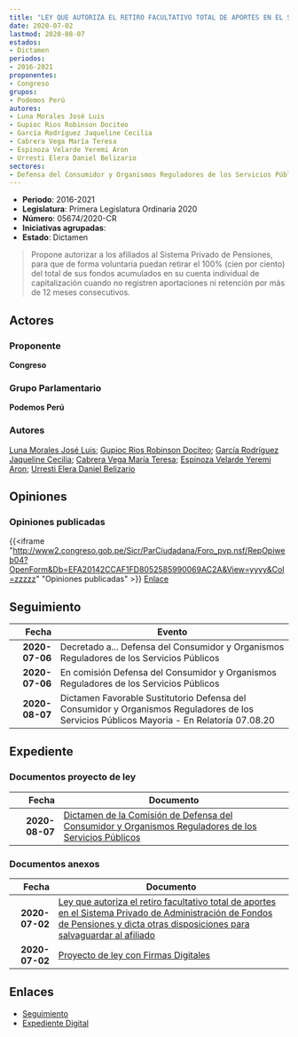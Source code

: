 ```yaml
---
title: "LEY QUE AUTORIZA EL RETIRO FACULTATIVO TOTAL DE APORTES EN EL SISTEMA PRIVADO DE ADMINISTRACIÓN DE FONDOS DE PENSIONES Y DICTA OTRAS DISPOSICIONES PARA SALVAGUARDAR AL AFILIADO"
date: 2020-07-02
lastmod: 2020-08-07
estados:
- Dictamen
periodos:
- 2016-2021
proponentes:
- Congreso
grupos:
- Podemos Perú
autores:
- Luna Morales José Luis
- Gupioc Rios Robinson Dociteo
- García Rodríguez Jaqueline Cecilia
- Cabrera Vega María Teresa
- Espinoza Velarde Yeremi Aron
- Urresti Elera Daniel Belizario
sectores:
- Defensa del Consumidor y Organismos Reguladores de los Servicios Públicos
---
```

- **Periodo**: 2016-2021
- **Legislatura**: Primera Legislatura Ordinaria 2020
- **Número**: 05674/2020-CR
- **Iniciativas agrupadas**: 
- **Estado**: Dictamen

> Propone autorizar a los afiliados al Sistema Privado de Pensiones, para que de forma voluntaria puedan retirar el 100% (cien por ciento) del total de sus fondos acumulados en su cuenta individual de capitalización cuando no registren aportaciones ni retención por más de 12 meses consecutivos.


## Actores

### Proponente

**Congreso**

### Grupo Parlamentario

**Podemos Perú**

### Autores

[Luna Morales José Luis](mailto:mailto:jlunam@congreso.gob.pe); [Gupioc Rios Robinson Dociteo](mailto:mailto:rgupioc@congreso.gob.pe); [García Rodríguez Jaqueline Cecilia](mailto:mailto:jgarciar@congreso.gob.pe); [Cabrera Vega María Teresa](mailto:mailto:mcabrera@congreso.gob.pe); [Espinoza Velarde Yeremi Aron](mailto:mailto:yespinoza@congreso.gob.pe); [Urresti Elera Daniel Belizario](mailto:mailto:durresti@congreso.gob.pe)

## Opiniones

### Opiniones publicadas

{{<iframe "http://www2.congreso.gob.pe/Sicr/ParCiudadana/Foro_pvp.nsf/RepOpiweb04?OpenForm&Db=EFA20142CCAF1FD8052585990069AC2A&View=yyyy&Col=zzzzz" "Opiniones publicadas" >}}
[Enlace](http://www2.congreso.gob.pe/Sicr/ParCiudadana/Foro_pvp.nsf/RepOpiweb04?OpenForm&Db=EFA20142CCAF1FD8052585990069AC2A&View=yyyy&Col=zzzzz)


## Seguimiento

| Fecha | Evento |
|------:|--------|
| **2020-07-06** | Decretado a... Defensa del Consumidor y Organismos Reguladores de los Servicios Públicos |
| **2020-07-06** | En comisión Defensa del Consumidor y Organismos Reguladores de los Servicios Públicos |
| **2020-08-07** | Dictamen Favorable Sustitutorio Defensa del Consumidor y Organismos Reguladores de los Servicios Públicos Mayoria - En Relatoría 07.08.20 |

## Expediente

### Documentos proyecto de ley

| Fecha | Documento |
|------:|-----------|
| **2020-08-07** | [Dictamen de la Comisión de Defensa del Consumidor y Organismos Reguladores de los Servicios Públicos](http://www.leyes.congreso.gob.pe/Documentos/2016_2021/Dictamenes/Proyectos_de_Ley/05674DC06MAY20200807.pdf) |

### Documentos anexos

| Fecha | Documento |
|------:|-----------|
| **2020-07-02** | [Ley que autoriza el retiro facultativo total de aportes en el Sistema Privado de Administración de Fondos de Pensiones y dicta otras disposiciones para salvaguardar al afiliado](http://www.leyes.congreso.gob.pe/Documentos/2016_2021/Proyectos_de_Ley_y_de_Resoluciones_Legislativas/PL05674-20200702.pdf) |
| **2020-07-02** | [Proyecto de ley con Firmas Digitales](http://www.leyes.congreso.gob.pe/Documentos/2016_2021/Proyectos_de_Ley_y_de_Resoluciones_Legislativas/Proyectos_Firmas_digitales/PL05674.pdf) |

## Enlaces

- [Seguimiento](http://www2.congreso.gob.pe/Sicr/TraDocEstProc/CLProLey2016.nsf/f7fff46988ca05b1052578e100829cc7/9a9230d9963686d10525859a0010364c?OpenDocument)
- [Expediente Digital](http://www2.congreso.gob.pe/Sicr/TraDocEstProc/CLProLey2016.nsf/f7fff46988ca05b1052578e100829cc7/9a9230d9963686d10525859a0010364c?OpenDocument&Click=05257FB7005EB655.eb71d0cf91d8294e05256cdf006b5706/$Body/0.1C6C)

